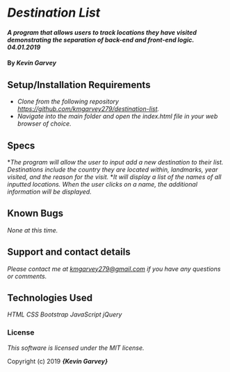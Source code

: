# _Destination List_

#### _A program that allows users to track locations they have visited demonstrating the separation of back-end and front-end logic. 04.01.2019_

#### By _**Kevin Garvey**_

## Setup/Installation Requirements

* _Clone from the following repository https://github.com/kmgarvey279/destination-list._
* _Navigate into the main folder and open the index.html file in your web browser of choice._

## Specs

*_The program will allow the user to input add a new destination to their list. Destinations include the country they are located within, landmarks, year visited, and the reason for the visit._
*_It will display a list of the names of all inputted locations. When the user clicks on a name, the additional information will be displayed._

## Known Bugs

_None at this time._

## Support and contact details

_Please contact me at kmgarvey279@gmail.com if you have any questions or comments._

## Technologies Used

_HTML_
_CSS_
_Bootstrap_
_JavaScript_
_jQuery_

### License

_This software is licensed under the MIT license._

Copyright (c) 2019 **_{Kevin Garvey}_**
